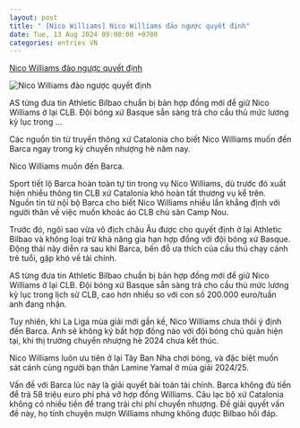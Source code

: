 ```yaml
---
layout: post
title: " [Nico Williams] Nico Williams đảo ngược quyết định"
date: Tue, 13 Aug 2024 09:00:00 +0700
categories: entries VN
---
```

[Nico Williams đảo ngược quyết định](https://baoquangninh.vn/nico-williams-dao-nguoc-quyet-dinh-3313598.html)

![Nico Williams đảo ngược quyết định](https://media.baoquangninh.vn/thumb/600/upload/image/202408/thumbnail/2245469_2245468_262221ce982acb48377621e7274acb3a_22153212.jpg)

AS từng đưa tin Athletic Bilbao chuẩn bị bản hợp đồng mới để giữ Nico Williams ở lại CLB. Đội bóng xứ Basque sẵn sàng trả cho cầu thủ mức lương kỷ lục trong ...

Các nguồn tin từ truyền thông xứ Catalonia cho biết Nico Williams muốn đến Barca ngay trong kỳ chuyển nhượng hè năm nay.

Nico Williams muốn đến Barca.

Sport tiết lộ Barca hoàn toàn tự tin trong vụ Nico Williams, dù trước đó xuất hiện nhiều thông tin CLB xứ Catalonia khó hoàn tất thương vụ kể trên. Nguồn tin từ nội bộ Barca cho biết Nico Williams nhiều lần khẳng định với người thân về việc muốn khoác áo CLB chủ sân Camp Nou.

Trước đó, ngôi sao vừa vô địch châu Âu được cho quyết định ở lại Athletic Bilbao và không loại trừ khả năng gia hạn hợp đồng với đội bóng xứ Basque. Động thái này diễn ra sau khi Barca, bến đỗ ưa thích của cầu thủ chạy cánh trẻ tuổi, gặp khó về tài chính.

AS từng đưa tin Athletic Bilbao chuẩn bị bản hợp đồng mới để giữ Nico Williams ở lại CLB. Đội bóng xứ Basque sẵn sàng trả cho cầu thủ mức lương kỷ lục trong lịch sử CLB, cao hơn nhiều so với con số 200.000 euro/tuần anh đang nhận.

Tuy nhiên, khi La Liga mùa giải mới gần kề, Nico Williams chưa thôi ý định đến Barca. Anh sẽ không ký bất hợp đồng nào với đội bóng chủ quản hiện tại, khi thị trường chuyển nhượng hè 2024 chưa kết thúc.

Nico Williams luôn ưu tiên ở lại Tây Ban Nha chơi bóng, và đặc biệt muốn sát cánh cùng người bạn thân Lamine Yamal ở mùa giải 2024/25.

Vấn đề với Barca lúc này là giải quyết bài toán tài chính. Barca không đủ tiền để trả 58 triệu euro phí phá vỡ hợp đồng Williams. Câu lạc bộ xứ Catalonia không có nhiều tiền để trang trải chi phí chuyển nhượng. Đề giải quyết vấn đề này, họ tính chuyện mượn Williams nhưng không được Bilbao hồi đáp.

